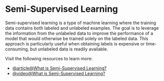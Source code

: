 # Semi-Supervised Learning

Semi-supervised learning is a type of machine learning where the training data contains both labeled and unlabeled examples. The goal is to leverage the information from the unlabeled data to improve the performance of a model that would otherwise be trained solely on the labeled data. This approach is particularly useful when obtaining labels is expensive or time-consuming, but unlabeled data is readily available.

Visit the following resources to learn more:

- [@article@What is Semi-Supervised Learning?](https://www.ibm.com/think/topics/semi-supervised-learning)
- [@video@What is Semi-Supervised Learning?](https://www.youtube.com/watch?v=C3Lr6Waw66g)